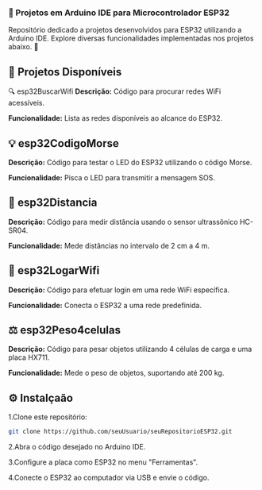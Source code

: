 <h3>🤖 Projetos em Arduino IDE para Microcontrolador <b>ESP32</b></h3>
Repositório dedicado a projetos desenvolvidos para ESP32 utilizando a Arduino IDE. Explore diversas funcionalidades implementadas nos projetos abaixo. 🚀

<h2>📂 Projetos Disponíveis</h2>
🔍 esp32BuscarWifi
<b>Descrição:</b> Código para procurar redes WiFi acessíveis.

<b>Funcionalidade:</b> Lista as redes disponíveis ao alcance do ESP32.

<h2>💡 esp32CodigoMorse</h2>
<b>Descrição:</b> Código para testar o LED do ESP32 utilizando o código Morse.

<b>Funcionalidade:</b> Pisca o LED para transmitir a mensagem SOS.

<h2>📏 esp32Distancia</h2>
<b>Descrição:</b> Código para medir distância usando o sensor ultrassônico HC-SR04.

<b>Funcionalidade:</b> Mede distâncias no intervalo de 2 cm a 4 m.

<h2>📶 esp32LogarWifi</h2>
<b>Descrição:</b> Código para efetuar login em uma rede WiFi específica.

<b>Funcionalidade:</b> Conecta o ESP32 a uma rede predefinida.

<h2>⚖️ esp32Peso4celulas</h2>
<b>Descrição:</b> Código para pesar objetos utilizando 4 células de carga e uma placa HX711.

<b>Funcionalidade:</b> Mede o peso de objetos, suportando até 200 kg.

## ⚙️ Instalçaão
1.Clone este repositório:
```bash
git clone https://github.com/seuUsuario/seuRepositorioESP32.git
```
2.Abra o código desejado no Arduino IDE.

3.Configure a placa como ESP32 no menu "Ferramentas".

4.Conecte o ESP32 ao computador via USB e envie o código.
